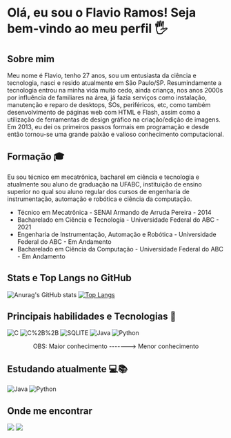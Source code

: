 # Olá, eu sou o Flavio Ramos! Seja bem-vindo ao meu perfil 🖐️

## Sobre mim
Meu nome é Flavio, tenho 27 anos, sou um entusiasta da ciência e tecnologia, nasci e resido atualmente em São Paulo/SP. Resumindamente a tecnologia entrou na minha vida muito cedo, ainda criança, nos anos 2000s por influência de familiares na área, já fazia serviços como instalação, manutenção e reparo de desktops, SOs, periféricos, etc, como também desenvolvimento de páginas web com HTML e Flash, assim como a utilização de ferramentas de design gráfico na criação/edição de imagens. Em 2013, eu dei os primeiros passos formais em programação e desde então tornou-se uma grande paixão e valioso conhecimento computacional.

## Formação 🎓
Eu sou técnico em mecatrônica, bacharel em ciência e tecnologia e atualmente sou aluno de graduação na UFABC, instituição de ensino superior no qual sou aluno regular dos cursos de engenharia de instrumentação, automação e robótica e ciência da computação.

* Técnico em Mecatrônica - SENAI Armando de Arruda Pereira - 2014
* Bacharelado em Ciência e Tecnologia - Universidade Federal do ABC - 2021
* Engenharia de Instrumentação, Automação e Robótica - Universidade Federal do ABC - Em Andamento
* Bacharelado em Ciência da Computação - Universidade Federal do ABC - Em Andamento

## Stats e Top Langs no  GitHub
![Anurag's GitHub stats](https://github-readme-stats-sigma-five.vercel.app/api?username=flaviosrms&show_icons=true&theme=dark) 
[![Top Langs](https://github-readme-stats-sigma-five.vercel.app/api/top-langs/?username=flaviosrms&layout=compact)](https://github.com/flaviosrms/github-readme-stats)

## Principais habilidades e Tecnologias 🚀
![C](https://img.shields.io/badge/C-00599C?style=for-the-badge&logo=c&logoColor=white)
![C%2B%2B](https://img.shields.io/badge/C%2B%2B-00599C?style=for-the-badge&logo=c%2B%2B&logoColor=white)
![SQLITE](https://img.shields.io/badge/SQLite-07405E?style=for-the-badge&logo=sqlite&logoColor=white)
![Java](https://img.shields.io/badge/Java-ED8B00?style=for-the-badge&logo=java&logoColor=white)
![Python](https://img.shields.io/badge/Python-14354C?style=for-the-badge&logo=python&logoColor=white)
<p align="center"> OBS: Maior conhecimento -------> Menor conhecimento </p>

## Estudando atualmente 💻📚
![Java](https://img.shields.io/badge/Java-ED8B00?style=for-the-badge&logo=java&logoColor=white)
![Python](https://img.shields.io/badge/Python-14354C?style=for-the-badge&logo=python&logoColor=white )

## Onde me encontrar
[<img src="https://img.shields.io/badge/Gmail-D14836?style=for-the-badge&logo=gmail&logoColor=white" />](mailto:flaviosrms@gmail.com) 
[<img src="https://img.shields.io/badge/linkedin-%230077B5.svg?&style=for-the-badge&logo=linkedin&logoColor=white" />](https://www.linkedin.com/in/flavio-santos-ramos/)

